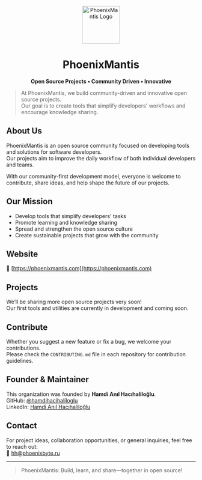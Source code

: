 <p align="center">
  <img src="https://phoenixmantis.com/assets/logo-raX9li5K.png" alt="PhoenixMantis Logo" width="100" />
</p>

<h1 align="center">PhoenixMantis</h1>

<p align="center"><strong>Open Source Projects • Community Driven • Innovative</strong></p>

> At PhoenixMantis, we build community-driven and innovative open source projects.  
> Our goal is to create tools that simplify developers' workflows and encourage knowledge sharing.

## About Us

PhoenixMantis is an open source community focused on developing tools and solutions for software developers.  
Our projects aim to improve the daily workflow of both individual developers and teams.

With our community-first development model, everyone is welcome to contribute, share ideas, and help shape the future of our projects.

## Our Mission

- Develop tools that simplify developers' tasks  
- Promote learning and knowledge sharing  
- Spread and strengthen the open source culture  
- Create sustainable projects that grow with the community

## Website

📎 [https://phoenixmantis.com](https://phoenixmantis.com)

## Projects

We’ll be sharing more open source projects very soon!  
Our first tools and utilities are currently in development and coming soon.

## Contribute

Whether you suggest a new feature or fix a bug, we welcome your contributions.  
Please check the `CONTRIBUTING.md` file in each repository for contribution guidelines.

## Founder & Maintainer

This organization was founded by **Hamdi Anıl Hacıhaliloğlu**.  
GitHub: [@hamdihacihaliloglu](https://github.com/hamdihacihaliloglu)  
LinkedIn: [Hamdi Anıl Hacıhaliloğlu](https://www.linkedin.com/in/hamdi-an%C4%B1l-hac%C4%B1halilo%C4%9Flu/)

## Contact

For project ideas, collaboration opportunities, or general inquiries, feel free to reach out:  
📧 hh@phoenixbyte.ru

---

> PhoenixMantis: Build, learn, and share—together in open source!
